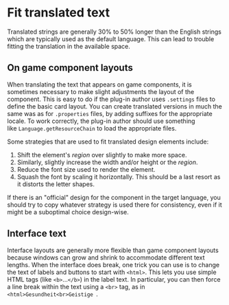 # Fit translated text

Translated strings are generally 30% to 50% longer than the English strings which are typically used as the default language. This can lead to trouble fitting the translation in the available space.

## On game component layouts

When translating the text that appears on game components, it is sometimes necessary to make slight adjustments the layout of the component. This is easy to do if the plug-in author uses `.settings` files to define the basic card layout. You can create translated versions in much the same was as for `.properties` files, by adding suffixes for the appropriate locale. To work correctly, the plug-in author should use something like `Language.getResourceChain` to load the appropriate files.

Some strategies that are used to fit translated design elements include:

1. Shift the element's *region* over slightly to make more space.
2. Similarly, slightly increase the width and/or height or the *region*.
3. Reduce the font size used to render the element.
4. Squash the font by scaling it horizontally. This should be a last resort as it distorts the letter shapes.

If there is an "official" design for the component in the target language, you should try to copy whatever strategy is used there for consistency, even if it might be a suboptimal choice design-wise.

## Interface text

Interface layouts are generally more flexible than game component layouts because windows can grow and shrink to accommodate different text lengths. When the interface does break, one trick you can use is to change the text of labels and buttons to start with `<html>`. This lets you use simple HTML tags (like `<b>`...`</b>`) in the label text. In particular, you can then force a line break within the text using a `<br>` tag, as in `<html>Gesundheit<br>Geistige `.